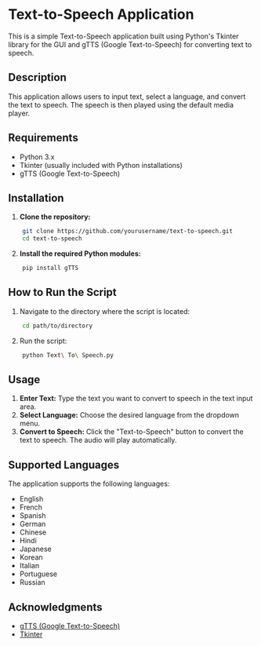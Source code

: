 # Text-to-Speech Application
This is a simple Text-to-Speech application built using Python's Tkinter library for the GUI and gTTS (Google Text-to-Speech) for converting text to speech.

## Description
This application allows users to input text, select a language, and convert the text to speech. The speech is then played using the default media player.

## Requirements
- Python 3.x
- Tkinter (usually included with Python installations)
- gTTS (Google Text-to-Speech)

## Installation

1. **Clone the repository:**
```bash
    git clone https://github.com/yourusername/text-to-speech.git
    cd text-to-speech
```

2. **Install the required Python modules:**
```bash
    pip install gTTS
```

## How to Run the Script

1. Navigate to the directory where the script is located:
```bash
    cd path/to/directory
```

2. Run the script:
```bash
    python Text\ To\ Speech.py
```

## Usage

1. **Enter Text:** Type the text you want to convert to speech in the text input area.
2. **Select Language:** Choose the desired language from the dropdown menu.
3. **Convert to Speech:** Click the "Text-to-Speech" button to convert the text to speech. The audio will play automatically.

## Supported Languages

The application supports the following languages:
- English
- French
- Spanish
- German
- Chinese
- Hindi
- Japanese
- Korean
- Italian
- Portuguese
- Russian


## Acknowledgments

- [gTTS (Google Text-to-Speech)](https://pypi.org/project/gTTS/)
- [Tkinter](https://docs.python.org/3/library/tkinter.html)
